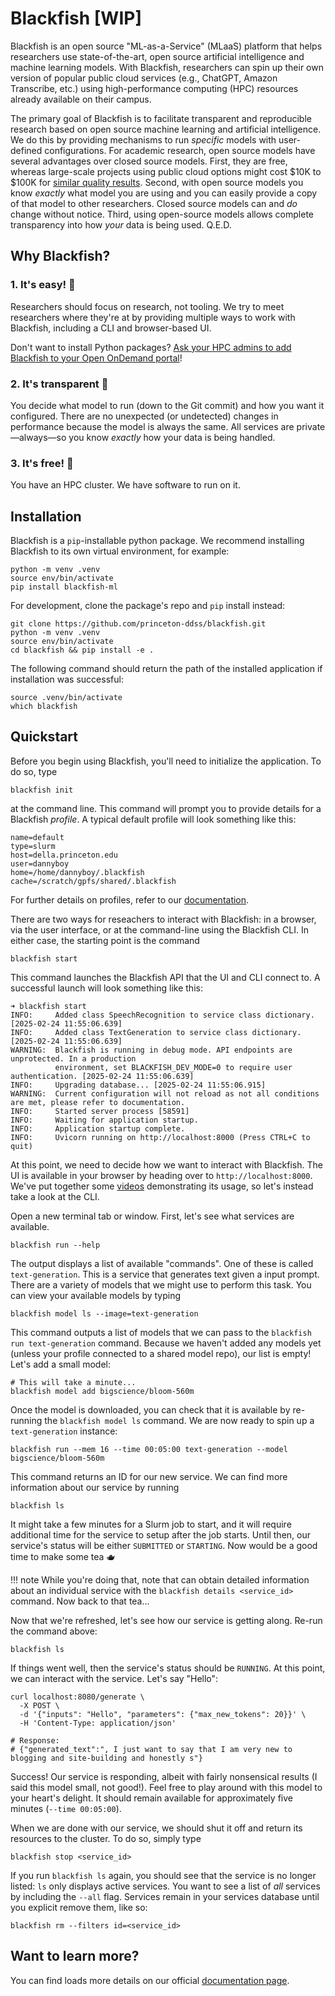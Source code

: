 # Blackfish [WIP]
Blackfish is an open source "ML-as-a-Service" (MLaaS) platform that helps researchers
use state-of-the-art, open source artificial intelligence and machine learning models.
With Blackfish, researchers can spin up their own version of popular public cloud services (e.g., ChatGPT, Amazon Transcribe, etc.) using high-performance computing (HPC) resources already available on their campus.

The primary goal of Blackfish is to facilitate transparent and reproducible research based on open source machine learning and artificial intelligence. We do this by providing mechanisms to run *specific* models with user-defined configurations. For academic research, open source models have several advantages over closed source models. First, they are free, whereas large-scale projects using public cloud options might cost $10K to $100K for [similar quality results](). Second, with open source models you know *exactly* what model you are using and you can easily provide a copy of that model to other researchers. Closed source models can and *do* change without notice. Third, using open-source models allows complete transparency into how *your* data is being used. Q.E.D.

## Why Blackfish?

### 1. It's easy! 🌈
Researchers should focus on research, not tooling. We try to meet researchers where they're at by providing multiple ways to work with Blackfish, including a CLI and browser-based UI.

Don't want to install Python packages? [Ask your HPC admins to add Blackfish to your Open OnDemand portal](https://github.com/princeton-ddss/blackfish-ondemand)!

### 2. It's transparent 🧐
You decide what model to run (down to the Git commit) and how you want it configured. There are no unexpected (or undetected) changes in performance because the model is always the same. All services are private—always—so you know *exactly* how your data is being handled.

### 3. It's free! 💸
You have an HPC cluster. We have software to run on it.

## Installation
Blackfish is a `pip`-installable python package. We recommend installing Blackfish to its own virtual environment, for example:
```shell
python -m venv .venv
source env/bin/activate
pip install blackfish-ml
```

For development, clone the package's repo and `pip` install instead:
```shell
git clone https://github.com/princeton-ddss/blackfish.git
python -m venv .venv
source env/bin/activate
cd blackfish && pip install -e .
```

The following command should return the path of the installed application if installation was successful:
```shell
source .venv/bin/activate
which blackfish
```

## Quickstart
Before you begin using Blackfish, you'll need to initialize the application. To do so, type
```shell
blackfish init
```
at the command line. This command will prompt you to provide details for a Blackfish *profile*. A typical default profile will look something like this:
```shell
name=default
type=slurm
host=della.princeton.edu
user=dannyboy
home=/home/dannyboy/.blackfish
cache=/scratch/gpfs/shared/.blackfish
```
For further details on profiles, refer to our [documentation](https://princeton-ddss.github.io/blackfish/getting_started/#profiles).

There are two ways for reseachers to interact with Blackfish: in a browser, via the user interface, or at the command-line using the Blackfish CLI. In either case, the starting point is the command
```shell
blackfish start
```
This command launches the Blackfish API that the UI and CLI connect to. A successful launch will look something like this:
```shell
➜ blackfish start
INFO:     Added class SpeechRecognition to service class dictionary. [2025-02-24 11:55:06.639]
INFO:     Added class TextGeneration to service class dictionary. [2025-02-24 11:55:06.639]
WARNING:  Blackfish is running in debug mode. API endpoints are unprotected. In a production
          environment, set BLACKFISH_DEV_MODE=0 to require user authentication. [2025-02-24 11:55:06.639]
INFO:     Upgrading database... [2025-02-24 11:55:06.915]
WARNING:  Current configuration will not reload as not all conditions are met, please refer to documentation.
INFO:     Started server process [58591]
INFO:     Waiting for application startup.
INFO:     Application startup complete.
INFO:     Uvicorn running on http://localhost:8000 (Press CTRL+C to quit)
```

At this point, we need to decide how we want to interact with Blackfish. The UI is available
in your browser by heading over to `http://localhost:8000`. We've put together some [videos]() demonstrating its usage, so let's instead take a look at the CLI.

Open a new terminal tab or window. First, let's see what services are available.
```shell
blackfish run --help
```
The output displays a list of available "commands". One of these is called `text-generation`.
This is a service that generates text given a input prompt. There are a variety of models
that we might use to perform this task. You can view your available models by typing
```shell
blackfish model ls --image=text-generation
```

This command outputs a list of models that we can pass to the `blackfish run text-generation`
command. Because we haven't added any models yet (unless your profile connected to a shared model repo), our list is empty! Let's add a small model:
```shell
# This will take a minute...
blackfish model add bigscience/bloom-560m
```

Once the model is downloaded, you can check that it is available by re-running the `blackfish model ls` command. We are now ready to spin up a `text-generation` instance:
```shell
blackfish run --mem 16 --time 00:05:00 text-generation --model bigscience/bloom-560m
```

This command returns an ID for our new service. We can find more information about our
service by running
```shell
blackfish ls
```

It might take a few minutes for a Slurm job to start, and it will require additional time for the service to setup after the job starts. Until then, our service's status will be either `SUBMITTED` or `STARTING`. Now would be a good time to make some tea 🫖

!!! note
    While you're doing that, note that can obtain detailed information about an individual service with the `blackfish details <service_id>` command. Now back to that tea...

Now that we're refreshed, let's see how our service is getting along. Re-run the command above:
```shell
blackfish ls
```

If things went well, then the service's status should be `RUNNING`. At this point, we can interact with the service. Let's say "Hello":
```shell
curl localhost:8080/generate \
  -X POST \
  -d '{"inputs": "Hello", "parameters": {"max_new_tokens": 20}}' \
  -H 'Content-Type: application/json'

# Response:
# {"generated_text":", I just want to say that I am very new to blogging and site-building and honestly s"}
```

Success! Our service is responding, albeit with fairly nonsensical results (I said this model small, not good!). Feel free to play around with this model to your heart's delight. It should remain available for approximately five minutes (`--time 00:05:00`).

When we are done with our service, we should shut it off and return its resources to the cluster. To do so, simply type
```shell
blackfish stop <service_id>
```

If you run `blackfish ls` again, you should see that the service is no longer listed: `ls` only displays active services. You want to see a list of *all* services by including the `--all` flag. Services remain in your services database until you explicit remove them, like so:
```shell
blackfish rm --filters id=<service_id>
```

## Want to learn more?
You can find loads more details on our official [documentation page](https://princeton-ddss.github.io/blackfish/).
